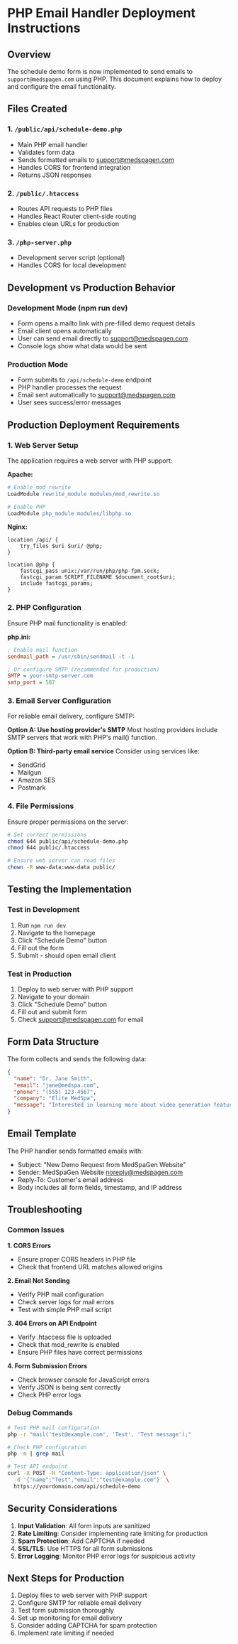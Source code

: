 # PHP Email Handler Deployment Instructions

## Overview
The schedule demo form is now implemented to send emails to `support@medspagen.com` using PHP. This document explains how to deploy and configure the email functionality.

## Files Created

### 1. `/public/api/schedule-demo.php`
- Main PHP email handler
- Validates form data
- Sends formatted emails to support@medspagen.com
- Handles CORS for frontend integration
- Returns JSON responses

### 2. `/public/.htaccess`
- Routes API requests to PHP files
- Handles React Router client-side routing
- Enables clean URLs for production

### 3. `/php-server.php`
- Development server script (optional)
- Handles CORS for local development

## Development vs Production Behavior

### Development Mode (npm run dev)
- Form opens a mailto link with pre-filled demo request details
- Email client opens automatically
- User can send email directly to support@medspagen.com
- Console logs show what data would be sent

### Production Mode
- Form submits to `/api/schedule-demo` endpoint
- PHP handler processes the request
- Email sent automatically to support@medspagen.com
- User sees success/error messages

## Production Deployment Requirements

### 1. Web Server Setup
The application requires a web server with PHP support:

**Apache:**
```apache
# Enable mod_rewrite
LoadModule rewrite_module modules/mod_rewrite.so

# Enable PHP
LoadModule php_module modules/libphp.so
```

**Nginx:**
```nginx
location /api/ {
    try_files $uri $uri/ @php;
}

location @php {
    fastcgi_pass unix:/var/run/php/php-fpm.sock;
    fastcgi_param SCRIPT_FILENAME $document_root$uri;
    include fastcgi_params;
}
```

### 2. PHP Configuration
Ensure PHP mail functionality is enabled:

**php.ini:**
```ini
; Enable mail function
sendmail_path = /usr/sbin/sendmail -t -i

; Or configure SMTP (recommended for production)
SMTP = your-smtp-server.com
smtp_port = 587
```

### 3. Email Server Configuration
For reliable email delivery, configure SMTP:

**Option A: Use hosting provider's SMTP**
Most hosting providers include SMTP servers that work with PHP's mail() function.

**Option B: Third-party email service**
Consider using services like:
- SendGrid
- Mailgun  
- Amazon SES
- Postmark

### 4. File Permissions
Ensure proper permissions on the server:
```bash
# Set correct permissions
chmod 644 public/api/schedule-demo.php
chmod 644 public/.htaccess

# Ensure web server can read files
chown -R www-data:www-data public/
```

## Testing the Implementation

### Test in Development
1. Run `npm run dev`
2. Navigate to the homepage
3. Click "Schedule Demo" button
4. Fill out the form
5. Submit - should open email client

### Test in Production
1. Deploy to web server with PHP support
2. Navigate to your domain
3. Click "Schedule Demo" button  
4. Fill out and submit form
5. Check support@medspagen.com for email

## Form Data Structure
The form collects and sends the following data:

```json
{
  "name": "Dr. Jane Smith",
  "email": "jane@medspa.com", 
  "phone": "(555) 123-4567",
  "company": "Elite MedSpa",
  "message": "Interested in learning more about video generation features"
}
```

## Email Template
The PHP handler sends formatted emails with:
- Subject: "New Demo Request from MedSpaGen Website"
- Sender: MedSpaGen Website <noreply@medspagen.com>
- Reply-To: Customer's email address
- Body includes all form fields, timestamp, and IP address

## Troubleshooting

### Common Issues

**1. CORS Errors**
- Ensure proper CORS headers in PHP file
- Check that frontend URL matches allowed origins

**2. Email Not Sending**
- Verify PHP mail configuration
- Check server logs for mail errors
- Test with simple PHP mail script

**3. 404 Errors on API Endpoint**  
- Verify .htaccess file is uploaded
- Check that mod_rewrite is enabled
- Ensure PHP files have correct permissions

**4. Form Submission Errors**
- Check browser console for JavaScript errors
- Verify JSON is being sent correctly
- Check PHP error logs

### Debug Commands
```bash
# Test PHP mail configuration
php -r "mail('test@example.com', 'Test', 'Test message');"

# Check PHP configuration
php -m | grep mail

# Test API endpoint
curl -X POST -H "Content-Type: application/json" \
  -d '{"name":"Test","email":"test@example.com"}' \
  https://yourdomain.com/api/schedule-demo
```

## Security Considerations

1. **Input Validation**: All form inputs are sanitized
2. **Rate Limiting**: Consider implementing rate limiting for production
3. **Spam Protection**: Add CAPTCHA if needed
4. **SSL/TLS**: Use HTTPS for all form submissions
5. **Error Logging**: Monitor PHP error logs for suspicious activity

## Next Steps for Production

1. Deploy files to web server with PHP support
2. Configure SMTP for reliable email delivery  
3. Test form submission thoroughly
4. Set up monitoring for email delivery
5. Consider adding CAPTCHA for spam protection
6. Implement rate limiting if needed